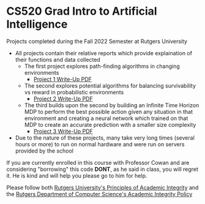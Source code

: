 # CS520 Grad Intro to Artificial Intelligence
 Projects completed during the Fall 2022 Semester at Rutgers University
 * All projects contain their relative reports which provide explaination of their functions and data collected
   * The first project explores path-finding algorithms in changing environments
     * [Project 1 Write-Up PDF](https://github.com/Neustater/CS-520-Repo/blob/main/Project-1-Maze-Pathfinding/Project%201%20Report.pdf)
   * The second explores potential algorithms for balancing survivability vs reward in probabilistic environments
     * [Project 2 Write-Up PDF](https://github.com/Neustater/CS-520-Repo/blob/main/Project-2-Survival-Transition-Probabilities/Project%202%20Report.pdf)
   * The third builds upon the second by building an Infinite Time Horizon MDP to perform the best possible action given any situation in that environment and creating a neural network which trained on that MDP to create an accurate prediction with a smaller size complexity
     * [Project 3 Write-Up PDF](https://github.com/Neustater/CS-520-Repo/blob/main/Project-3-Survival-Neural-Network-MDP-Infinite-Horizon/Project%203%20Report.pdf)
 * Due to the nature of these projects, many take very long times (several hours or more) to run on normal hardware and were run on servers provided by the school
 
 If you are currently enrolled in this course with Professor Cowan and are considering "borrowing" this code **DONT**, as he said in class, you will regret it. He is kind and will help you please go to him for help.

 Please follow both [Rutgers University's Principles of Academic Integrity](http://academicintegrity.rutgers.edu/) and the [Rutgers Department of Computer Science's Academic Integrity Policy](https://www.cs.rutgers.edu/academics/undergraduate/academic-integrity-policy)
